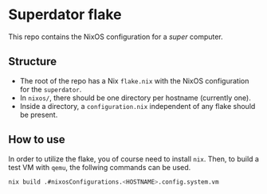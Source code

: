 # Superdator flake

This repo contains the NixOS configuration for a *super* computer.

## Structure
- The root of the repo has a Nix `flake.nix` with the NixOS configuration
  for the `superdator`.
- In `nixos/`, there should be one directory per hostname (currently one).
- Inside a directory, a `configuration.nix` independent of any flake should
  be present.


## How to use
In order to utilize the flake, you of course need to install `nix`. Then, to
build a test VM with `qemu`, the follwing commands can be used.
```bash
nix build .#nixosConfigurations.<HOSTNAME>.config.system.vm
  
```
